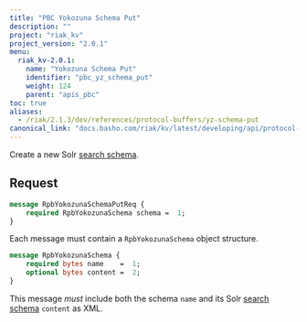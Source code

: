 ```yaml
---
title: "PBC Yokozuna Schema Put"
description: ""
project: "riak_kv"
project_version: "2.0.1"
menu:
  riak_kv-2.0.1:
    name: "Yokozuna Schema Put"
    identifier: "pbc_yz_schema_put"
    weight: 124
    parent: "apis_pbc"
toc: true
aliases:
  - /riak/2.1.3/dev/references/protocol-buffers/yz-schema-put
canonical_link: "docs.basho.com/riak/kv/latest/developing/api/protocol-buffers/yz-schema-put.md"
---
```


Create a new Solr [search schema](/riak/kv/2.0.1/developing/usage/search-schemas).

## Request

```protobuf
message RpbYokozunaSchemaPutReq {
    required RpbYokozunaSchema schema =  1;
}
```

Each message must contain a `RpbYokozunaSchema` object structure.

```protobuf
message RpbYokozunaSchema {
    required bytes name    =  1;
    optional bytes content =  2;
}
```

This message *must* include both the schema `name` and its Solr [search schema](/riak/kv/2.0.1/developing/usage/search-schemas) `content` as XML.
